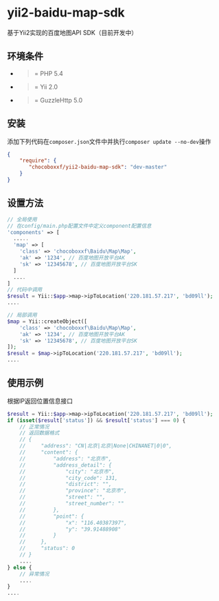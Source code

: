 # yii2-baidu-map-sdk
基于Yii2实现的百度地图API SDK（目前开发中）

环境条件
--------
- >= PHP 5.4
- >= Yii 2.0
- >= GuzzleHttp 5.0

安装
----

添加下列代码在``composer.json``文件中并执行``composer update --no-dev``操作

```json
{
    "require": {
       "chocoboxxf/yii2-baidu-map-sdk": "dev-master"
    }
}
```

设置方法
--------

```php
// 全局使用
// 在config/main.php配置文件中定义component配置信息
'components' => [
  .....
  'map' => [
    'class' => 'chocoboxxf\Baidu\Map\Map',
    'ak' => '1234', // 百度地图开放平台AK
    'sk' => '12345678', // 百度地图开放平台SK
  ]
  ....
]
// 代码中调用
$result = Yii::$app->map->ipToLocation('220.181.57.217', 'bd09ll');
....
```

```php
// 局部调用
$map = Yii::createObject([
    'class' => 'chocoboxxf\Baidu\Map\Map',
    'ak' => '1234', // 百度地图开放平台AK
    'sk' => '12345678', // 百度地图开放平台SK
]);
$result = $map->ipToLocation('220.181.57.217', 'bd09ll');
....
```

使用示例
--------

根据IP返回位置信息接口

```php
$result = Yii::$app->map->ipToLocation('220.181.57.217', 'bd09ll');
if (isset($result['status']) && $result['status'] === 0) {
    // 正常情况
    // 返回数据格式
    // {
    //     "address": "CN|北京|北京|None|CHINANET|0|0",
    //     "content": {
    //         "address": "北京市",
    //         "address_detail": {
    //             "city": "北京市",
    //             "city_code": 131,
    //             "district": "",
    //             "province": "北京市",
    //             "street": "",
    //             "street_number": ""
    //         },
    //         "point": {
    //             "x": "116.40387397",
    //             "y": "39.91488908"
    //         }
    //     },
    //     "status": 0
    // }
    ....
} else {
    // 异常情况
    ....
}
....
```